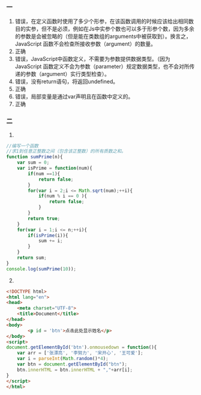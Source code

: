### 一
1. 错误，在定义函数时使用了多少个形参，在该函数调用的时候应该给出相同数目的实参，但不是必须，例如在Js中实参个数也可以多于形参个数，因为多余的参数是会被忽略的（但是能在类数组的arguments中被获取到）。换言之，JavaScript 函数不会检查所接收参数（argument）的数量。
2. 正确
3. 错误，JavaScript中函数定义，不需要为参数提供数据类型。（因为JavaScript 函数定义不会为参数（parameter）规定数据类型，也不会对所传递的参数（argument）实行类型检查）。
4. 错误，没有return语句，将返回undefined。
5. 正确
6. 错误，局部变量是通过var声明且在函数中定义的。
7. 正确
### 二
1.
````js
//编写一个函数
//求1到任意正整数之间（包含该正整数）的所有质数之和。
function sumPrime(n){
    var sum = 0;
    var isPrime = function(num){
        if(num ==1){
            return false;
        }
        for(var i = 2;i <= Math.sqrt(num);++i){
            if(num % i == 0 ){
                return false;
            }
        }
        return true;
    }
    for(var i = 1;i <= n;++i){
        if(isPrime(i)){
            sum += i;
        }
    }
    return sum;
}
console.log(sumPrime(10));
````
2.
````html
<!DOCTYPE html>
<html lang="en">
<head>
    <meta charset="UTF-8">
    <title>Document</title>
</head>
<body>
        <p id = 'btn'>点击此处显示姓名</p>
</body>
<script>
document.getElementById('btn').onmousedown = function(){
    var arr = ['张漂亮', '李努力', '宋开心', '王可爱'];
    var i = parseInt(Math.random()*4);
    var btn = document.getElementById("btn");
    btn.innerHTML = btn.innerHTML + ","+arr[i];
}
</script>
</html>
````
